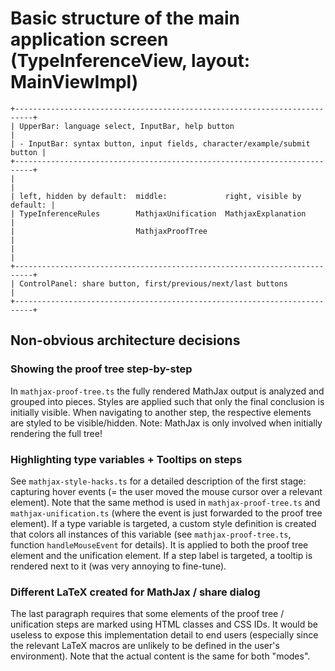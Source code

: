 # Basic structure of the main application screen (TypeInferenceView, layout: MainViewImpl)

```
+--------------------------------------------------------------------------+
| UpperBar: language select, InputBar, help button                         |
| - InputBar: syntax button, input fields, character/example/submit button |
+--------------------------------------------------------------------------+
|                                                                          |
| left, hidden by default:  middle:             right, visible by default: |
| TypeInferenceRules        MathjaxUnification  MathjaxExplanation         |
|                           MathjaxProofTree                               |
|                                                                          |
+--------------------------------------------------------------------------+
| ControlPanel: share button, first/previous/next/last buttons             |
+--------------------------------------------------------------------------+
```

## Non-obvious architecture decisions

### Showing the proof tree step-by-step

In `mathjax-proof-tree.ts` the fully rendered MathJax output is analyzed and grouped into pieces.
Styles are applied such that only the final conclusion is initially visible.
When navigating to another step, the respective elements are styled to be visible/hidden.
Note: MathJax is only involved when initially rendering the full tree!

### Highlighting type variables + Tooltips on steps

See `mathjax-style-hacks.ts` for a detailed description of the first stage: capturing hover events (= the user moved
the mouse cursor over a relevant element). Note that the same method is used in `mathjax-proof-tree.ts` and
`mathjax-unification.ts` (where the event is just forwarded to the proof tree element).
If a type variable is targeted, a custom style definition is created that colors all instances of this variable
(see `mathjax-proof-tree.ts`, function `handleMouseEvent` for details). It is applied to both the proof tree element
and the unification element.
If a step label is targeted, a tooltip is rendered next to it (was very annoying to fine-tune).

### Different LaTeX created for MathJax / share dialog

The last paragraph requires that some elements of the proof tree / unification steps are marked using HTML classes
and CSS IDs. It would be useless to expose this implementation detail to end users (especially since the relevant
LaTeX macros are unlikely to be defined in the user's environment).
Note that the actual content is the same for both "modes".
